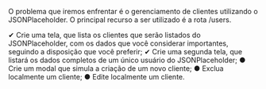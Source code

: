 O problema que iremos enfrentar é o gerenciamento de clientes utilizando o
JSONPlaceholder. O principal recurso a ser utilizado é a rota /users.

✔ Crie uma tela, que lista os clientes que serão listados do
JSONPlaceholder, com os dados que você considerar importantes,
seguindo a disposição que você preferir;
✔ Crie uma segunda tela, que listará os dados completos de um único
usuário do JSONPlaceholder;
● Crie um modal que simula a criação de um novo cliente;
● Exclua localmente um cliente;
● Edite localmente um cliente.
